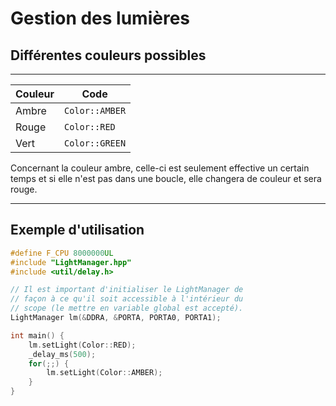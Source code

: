 <h1>Gestion des lumières</h1>

<h2>Différentes couleurs possibles</h2>
<hr>


| Couleur | Code           |
|---------|----------------|
| Ambre   | `Color::AMBER` |
| Rouge   | `Color::RED`   |
| Vert    | `Color::GREEN` |

Concernant la couleur ambre, celle-ci est seulement effective un certain temps et si elle n'est pas dans une boucle, elle changera de couleur et sera rouge.

<hr>
<h2>Exemple d'utilisation</h2>

```cpp
#define F_CPU 8000000UL
#include "LightManager.hpp"
#include <util/delay.h>

// Il est important d'initialiser le LightManager de
// façon à ce qu'il soit accessible à l'intérieur du
// scope (le mettre en variable global est accepté).
LightManager lm(&DDRA, &PORTA, PORTA0, PORTA1);

int main() {
    lm.setLight(Color::RED);
    _delay_ms(500);
    for(;;) {
        lm.setLight(Color::AMBER);
    }
}
```

